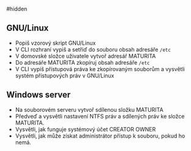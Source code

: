 #hidden 
## GNU/Linux
- Popiš vzorový skript GNU/Linux
- V CLI rozhraní vypiš a setřiď do souboru obsah adresáře `/etc` 
- V domovské složce uživatele vytvoř adresář MATURITA
- Do adresáře MATURITA zkopíruj obsah adresáře `/etc`
- V CLI vypiš přístupová práva ke zkopírovaným souborům a vysvětli systém přístupových práv v GNU/Linux
## Windows server
- Na souborovém serveru vytvoř sdílenou složku MATURITA
- Předveď a vysvětli nastavení NTFS práv a sdílených práv ke složce MATURITA.
- Vysvětli, jak funguje systémový účet CREATOR OWNER
- Vysvětli, jak může získat administrátor přístup k souboru, pokud ho nemá.